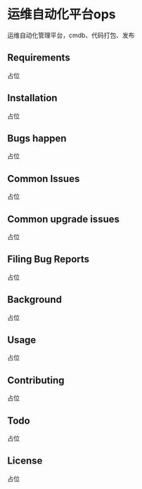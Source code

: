 运维自动化平台ops
===============
运维自动化管理平台，cmdb、代码打包、发布

Requirements
-------------
占位

Installation
----------
占位

Bugs happen
---------
占位

Common Issues
-------------
占位

Common upgrade issues
------------
占位

Filing Bug Reports
--------------
占位

Background
--------------
占位

Usage
-----------
占位

Contributing
----------
占位

Todo
----------
占位

License
-----------
占位